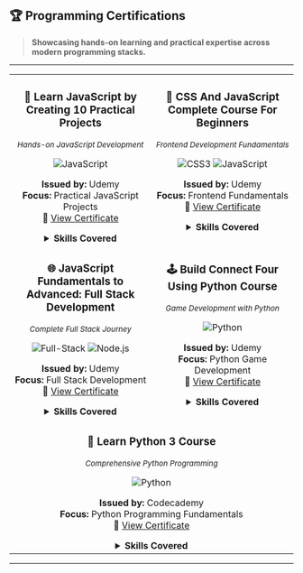 ## 🏆 Programming Certifications

> **Showcasing hands-on learning and practical expertise across modern programming stacks.**

---

<table>
  <tr>
    <td align="center" width="50%" valign="top">

### 🚀 Learn JavaScript by Creating 10 Practical Projects

<sub>_Hands-on JavaScript Development_</sub>

![JavaScript](https://img.shields.io/badge/JavaScript-F7DF1E?style=for-the-badge&logo=javascript&logoColor=black)

**Issued by:** Udemy  
**Focus:** Practical JavaScript Projects  
🔗 [View Certificate](https://example.com/javascript-10-projects)

<details>
  <summary><strong>Skills Covered</strong></summary>

- DOM Manipulation
- Event Handling
- API Integration
- Project-based Learning
</details>

</td>
<td align="center" width="50%" valign="top">

### 🎨 CSS And JavaScript Complete Course For Beginners

<sub>_Frontend Development Fundamentals_</sub>

![CSS3](https://img.shields.io/badge/CSS3-1572B6?style=for-the-badge&logo=css3&logoColor=white)
![JavaScript](https://img.shields.io/badge/JavaScript-F7DF1E?style=for-the-badge&logo=javascript&logoColor=black)

**Issued by:** Udemy  
**Focus:** Frontend Fundamentals  
🔗 [View Certificate](https://example.com/css-js-beginners)

<details>
  <summary><strong>Skills Covered</strong></summary>

- CSS3 Advanced Techniques
- JavaScript Basics
- Responsive Design
- Interactive Web Elements
</details>

</td>
</tr>
<tr>
<td align="center" width="50%" valign="top">

### 🌐 JavaScript Fundamentals to Advanced: Full Stack Development

<sub>_Complete Full Stack Journey_</sub>

![Full-Stack](https://img.shields.io/badge/Full--Stack-323330?style=for-the-badge&logo=javascript&logoColor=yellow)
![Node.js](https://img.shields.io/badge/Node.js-43853D?style=for-the-badge&logo=node.js&logoColor=white)

**Issued by:** Udemy  
**Focus:** Full Stack Development  
🔗 [View Certificate](https://example.com/js-fundamentals-advanced)

<details>
  <summary><strong>Skills Covered</strong></summary>

- Advanced JavaScript Concepts
- Backend Development
- Database Integration
- Full Stack Architecture
</details>

</td>
<td align="center" width="50%" valign="top">

### 🕹️ Build Connect Four Using Python Course

<sub>_Game Development with Python_</sub>

![Python](https://img.shields.io/badge/Python-3776AB?style=for-the-badge&logo=python&logoColor=white)

**Issued by:** Udemy  
**Focus:** Python Game Development  
🔗 [View Certificate](https://example.com/connect-four-python)

<details>
  <summary><strong>Skills Covered</strong></summary>

- Python Programming
- Game Logic Implementation
- Object-Oriented Programming
- Algorithm Development
</details>

</td>
</tr>
<tr>
<td align="center" colspan="2" valign="top">

### 🐍 Learn Python 3 Course

<sub>_Comprehensive Python Programming_</sub>

![Python](https://img.shields.io/badge/Python-306998?style=for-the-badge&logo=python&logoColor=white)

**Issued by:** Codecademy  
**Focus:** Python Programming Fundamentals  
🔗 [View Certificate](https://example.com/learn-python-3)

<details>
  <summary><strong>Skills Covered</strong></summary>

- Python Syntax and Fundamentals
- Data Structures and Algorithms
- File Handling and I/O
- Object-Oriented Programming
</details>

</td>
</tr>
</table>

---
